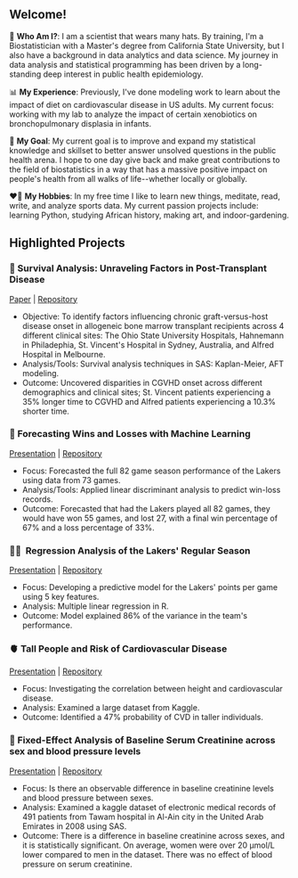 ## Welcome!

🔬 **Who Am I?**: I am a scientist that wears many hats. By training, I'm a Biostatistician with a Master's degree from California State University, but I also have a background in data analytics and data science. My journey in data analysis and statistical programming has been driven by a long-standing deep interest in public health epidemiology. 

📊 **My Experience**: Previously, I've done modeling work to learn about the impact of diet on cardiovascular disease in US adults. My current focus: working with my lab to analyze the impact of certain xenobiotics on bronchopulmonary displasia in infants. 

🌟 **My Goal**: My current goal is to improve and expand my statistical knowledge and skillset to better answer unsolved questions in the public health arena. I hope to one day give back and make great contributions to the field of biostatistics in a way that has a massive positive impact on people's health from all walks of life--whether locally or globally. 

❤️‍🔥 **My Hobbies**: In my free time I like to learn new things, meditate, read, write, and analyze sports data. My current passion projects include: learning Python, studying African history, making art, and indoor-gardening. 


## Highlighted Projects 



### 🧬 Survival Analysis: Unraveling Factors in Post-Transplant Disease
[Paper](https://github.com/aa1823/survGVHD/blob/main/Azuka_Atum_Final_Project_Stat697%20(1).pdf) | [Repository](https://github.com/aa1823/survGVHD)
- Objective: To identify factors influencing chronic graft-versus-host disease onset in allogeneic bone marrow transplant recipients across 4 different clinical sites: The Ohio State University Hospitals, Hahnemann in Philadephia, St. Vincent's Hospital in Sydney, Australia, and Alfred Hospital in Melbourne. 
- Analysis/Tools: Survival analysis techniques in SAS: Kaplan-Meier, AFT modeling.
- Outcome: Uncovered disparities in CGVHD onset across different demographics and clinical sites; St. Vincent patients experiencing a 35% longer time to CGVHD and Alfred patients experiencing a 10.3% shorter time. 

### 🏀 Forecasting Wins and Losses with Machine Learning
[Presentation](https://aa1823.netlify.app/projects/forecasting-wins-and-losses-with-machine-learning/atumazuka_stat694_project#/title-slide) | [Repository](https://github.com/aa1823/Forecasting-Wins-and-Losses-with-Machine-Learning)
- Focus: Forecasted the full 82 game season performance of the Lakers using data from 73 games.
- Analysis/Tools: Applied linear discriminant analysis to predict win-loss records.
- Outcome: Forecasted that had the Lakers played all 82 games, they would have won 55 games, and lost 27, with a final win percentage of 67% and a loss percentage of 33%.

### ⛹🏾 ️ Regression Analysis of the Lakers' Regular Season
[Presentation](https://docs.google.com/presentation/d/10IYbtPEVv5NWqgOiy5cJY6PBJQrxdg0OaxwHcHkatOw/edit?usp=sharing) | [Repository](https://github.com/aa1823/MLRLakers2122)
- Focus: Developing a predictive model for the Lakers' points per game using 5 key features.
- Analysis: Multiple linear regression in R.
- Outcome: Model explained 86% of the variance in the team's performance.

### 🫀 Tall People and Risk of Cardiovascular Disease
[Presentation](https://docs.google.com/presentation/d/1U9NtZCW5T2i48sWn1qJxMcVl-fOO05FN8F-vDAGjSWg/edit?usp=sharing) | [Repository](https://github.com/aa1823/cvdheight)
- Focus: Investigating the correlation between height and cardiovascular disease.
- Analysis: Examined a large dataset from Kaggle.
- Outcome: Identified a 47% probability of CVD in taller individuals.

### 🫘 Fixed-Effect Analysis of Baseline Serum Creatinine across sex and blood pressure levels
[Presentation](https://github.com/aa1823/CKDproj/blob/main/Fixed-Effect%20Analysis%20of%20Baseline%20Serum%20Creatinine%20across%20sex%20and%20blood%20pressure%20levels%20.pdf) |
[Repository](https://github.com/aa1823/CKDproj)
- Focus: Is there an observable difference in baseline creatinine levels and blood pressure between sexes.
- Analysis: Examined a kaggle dataset of electronic medical records of 491 patients from Tawam hospital in Al-Ain city in the United Arab Emirates in 2008 using SAS. 
- Outcome: There is a difference in baseline creatinine across sexes, and it is statistically significant. On average, women were over 20 µmol/L lower compared to men in the dataset. There was no effect of blood pressure on serum creatinine. 

